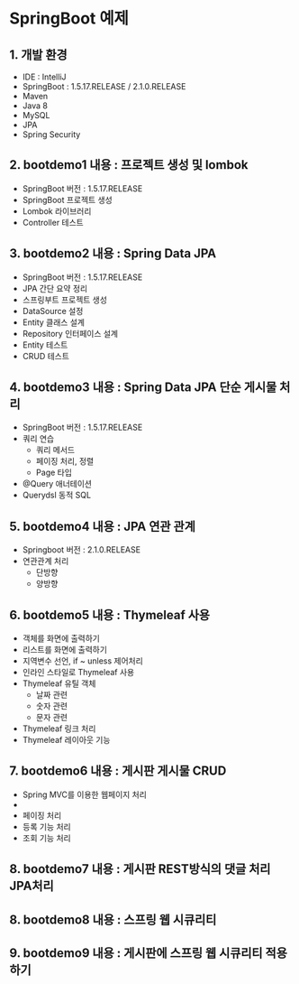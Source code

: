 
# SpringBoot 예제

## 1. 개발 환경

- IDE : IntelliJ
- SpringBoot : 1.5.17.RELEASE / 2.1.0.RELEASE
- Maven
- Java 8
- MySQL
- JPA
- Spring Security

## 2. bootdemo1 내용 : 프로젝트 생성 및 lombok

- SpringBoot 버전 : 1.5.17.RELEASE
- SpringBoot 프로젝트 생성
- Lombok 라이브러리
- Controller 테스트

## 3. bootdemo2 내용 : Spring Data JPA

- SpringBoot 버전 : 1.5.17.RELEASE
- JPA 간단 요약 정리
- 스프링부트 프로젝트 생성
- DataSource 설정
- Entity 클래스 설계
- Repository 인터페이스 설계
- Entity 테스트
- CRUD 테스트

## 4. bootdemo3 내용 : Spring Data JPA 단순 게시물 처리

- SpringBoot 버전 : 1.5.17.RELEASE
- 쿼리 연습
    - 쿼리 메서드
    - 페이징 처리, 정렬
    - Page<T> 타입
- @Query 애너테이션
- Querydsl 동적 SQL

## 5. bootdemo4 내용 : JPA 연관 관계

- Springboot 버전 : 2.1.0.RELEASE
- 연관관계 처리
    - 단방향
    - 양방향

## 6. bootdemo5 내용 : Thymeleaf 사용

- 객체를 화면에 출력하기
- 리스트를 화면에 출력하기
- 지역변수 선언, if ~ unless 제어처리
- 인라인 스타일로 Thymeleaf 사용
- Thymeleaf 유틸 객체
    - 날짜 관련
    - 숫자 관련
    - 문자 관련
- Thymeleaf 링크 처리
- Thymeleaf 레이아웃 기능

## 7. bootdemo6 내용 : 게시판 게시물 CRUD

- Spring MVC를 이용한 웹페이지 처리
- 
- 페이징 처리
- 등록 기능 처리
- 조회 기능 처리

## 8. bootdemo7 내용 : 게시판 REST방식의 댓글 처리 JPA처리

## 8. bootdemo8 내용 : 스프링 웹 시큐리티

## 9. bootdemo9 내용 : 게시판에 스프링 웹 시큐리티 적용하기
